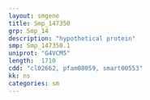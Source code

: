 ```yaml
---
layout: smgene
title: Smp_147350
grp: Smp_14
description: "hypothetical protein"
smp: Smp_147350.1
uniprot: "G4VCM5"
length:  1710
cdd: "cl02662, pfam08059, smart00553"
kk: ns
categories: sm
---
```

